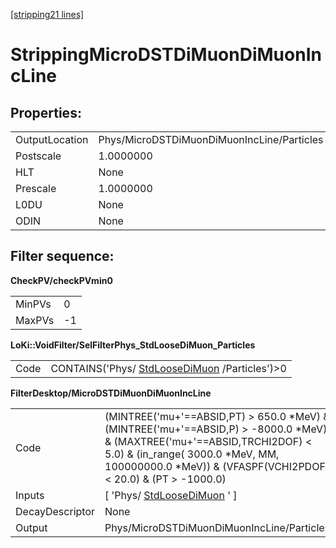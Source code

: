 [[stripping21 lines]](./stripping21-index)

# StrippingMicroDSTDiMuonDiMuonIncLine

## Properties:

|                |                                            |
|----------------|--------------------------------------------|
| OutputLocation | Phys/MicroDSTDiMuonDiMuonIncLine/Particles |
| Postscale      | 1.0000000                                  |
| HLT            | None                                       |
| Prescale       | 1.0000000                                  |
| L0DU           | None                                       |
| ODIN           | None                                       |

## Filter sequence:

**CheckPV/checkPVmin0**

|        |     |
|--------|-----|
| MinPVs | 0   |
| MaxPVs | -1  |

**LoKi::VoidFilter/SelFilterPhys_StdLooseDiMuon_Particles**

|      |                                                                                |
|------|--------------------------------------------------------------------------------|
| Code | CONTAINS('Phys/ [StdLooseDiMuon](./stripping21-stdloosedimuon) /Particles')\>0 |

**FilterDesktop/MicroDSTDiMuonDiMuonIncLine**

|                 |                                                                                                                                                                                                                                     |
|-----------------|-------------------------------------------------------------------------------------------------------------------------------------------------------------------------------------------------------------------------------------|
| Code            | (MINTREE('mu+'==ABSID,PT) \> 650.0 \*MeV) & (MINTREE('mu+'==ABSID,P) \> -8000.0 \*MeV) & (MAXTREE('mu+'==ABSID,TRCHI2DOF) \< 5.0) & (in_range( 3000.0 \*MeV, MM, 100000000.0 \*MeV)) & (VFASPF(VCHI2PDOF)\< 20.0) & (PT \> -1000.0) |
| Inputs          | [ 'Phys/ [StdLooseDiMuon](./stripping21-stdloosedimuon) ' ]                                                                                                                                                                       |
| DecayDescriptor | None                                                                                                                                                                                                                                |
| Output          | Phys/MicroDSTDiMuonDiMuonIncLine/Particles                                                                                                                                                                                          |
